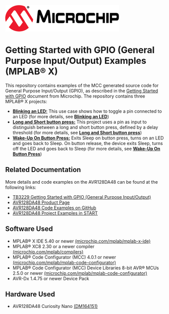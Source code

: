 <!-- Please do not change this logo with link -->

[![MCHP](images/microchip.png)](https://www.microchip.com)

# Getting Started with GPIO (General Purpose Input/Output) Examples (MPLAB® X)

This repository contains examples of the MCC generated source code for General Purpose Input/Output (GPIO), as described in the [Getting Started with GPIO](http://ww1.microchip.com/downloads/en/Appnotes/90003229A.pdf) document from Microchip. The repository contains three MPLAB® X projects:

- [<strong>Blinking an LED:</strong>](LED_Toggle) This use case shows how to toggle a pin connected to an LED (for more details, see [<strong>Blinking an LED</strong>](LED_Toggle))
- [<strong>Long and Short button press:</strong>](Detect_Long_And_Short_Button_Press) This project uses a pin as input to distinguish between a long and short button press, defined by a delay threshold (for more details, see [<strong>Long and Short button press</strong>](Detect_Long_And_Short_Button_Press))
- [<strong>Wake-Up On Button Press:</strong>](Wake_Up_On_Button_Press) Exits Sleep on button press, turns on an LED and goes back to Sleep. On button release, the device exits Sleep, turns off the LED and goes back to Sleep (for more details, see [<strong>Wake-Up On Button Press</strong>](Wake_Up_On_Button_Press))

## Related Documentation

More details and code examples on the AVR128DA48 can be found at the following links:

- [TB3229 Getting Started with GPIO (General Purpose Input/Output)](http://ww1.microchip.com/downloads/en/Appnotes/90003229A.pdf)
- [AVR128DA48 Product Page](https://www.microchip.com/wwwproducts/en/AVR128DA28)
- [AVR128DA48 Code Examples on GitHub](https://github.com/microchip-pic-avr-examples?q=avr128da48)
- [AVR128DA48 Project Examples in START](https://start.atmel.com/#examples/AVR128DA48CuriosityNano)

## Software Used

- MPLAB® X IDE 5.40 or newer [(microchip.com/mplab/mplab-x-ide)](http://www.microchip.com/mplab/mplab-x-ide)
- MPLAB® XC8 2.30 or a newer compiler [(microchip.com/mplab/compilers)](http://www.microchip.com/mplab/compilers)
- MPLAB® Code Configurator (MCC) 4.0.1 or newer [(microchip.com/mplab/mplab-code-configurator)](https://www.microchip.com/mplab/mplab-code-configurator)
- MPLAB® Code Configurator (MCC) Device Libraries 8-bit AVR® MCUs 2.5.0 or newer [(microchip.com/mplab/mplab-code-configurator)](https://www.microchip.com/mplab/mplab-code-configurator)
- AVR-Dx 1.4.75 or newer Device Pack

## Hardware Used

- AVR128DA48 Curiosity Nano [(DM164151)](https://www.microchip.com/Developmenttools/ProductDetails/DM164151)